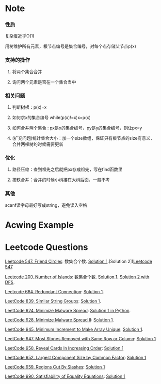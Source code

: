 # Note

### 性质

复杂度近乎O(1)

用树维护所有元素，根节点编号是集合编号，对每个点存储父节点p(x)


### 支持的操作

1. 将两个集合合并

2. 询问两个元素是否在一个集合当中

### 相关问题

1. 判断树根：p(x)=x

2. 如何求x的集合编号 while(p(x)!=x)x=p(x)
	
3. 如何合并两个集合 : px是x的集合编号，py是y的集合编号，则让px=y

4. (扩充问题)统计集合大小：加一个size数组，保证只有根节点的size有意义，合并两棵树的时候需要更新

### 优化

1. 路径压缩：查到祖先之后就把px存成祖先，写在find函数里

2. 按秩合并：合并的时候小树接在大树后面，一般不考

### 其他

scanf读字母最好写成string，避免读入空格

# Acwing Example


# Leetcode Questions

[Leetcode 547. Friend Circles](https://leetcode.com/problems/friend-circles/): 数集合个数. [Solution 1](https://www.acwing.com/solution/LeetCode/content/427/).[Solution 2]([Leetcode 547](https://www.acwing.com/solution/LeetCode/content/2012/).

[Leetcode 200. Number of Islands](https://leetcode.com/problems/number-of-islands/description/): 数集合个数. [Solution 1](https://www.acwing.com/solution/LeetCode/content/2013/). [Solution 2 with DFS](https://www.acwing.com/solution/LeetCode/content/263/). 

[Leetcode 684. Redundant Connection](https://leetcode.com/problems/redundant-connection/): [Solution 1](https://www.acwing.com/solution/LeetCode/content/2014/).

[LeetCode 839. Similar String Groups](https://leetcode.com/problems/similar-string-groups/): [Solution 1](https://www.acwing.com/solution/LeetCode/content/905/).

[LeetCode 924. Minimize Malware Spread](https://leetcode.com/problems/minimize-malware-spread/): [Solution 1 in Python](https://www.acwing.com/solution/LeetCode/content/1229/).

[LeetCode 928. Minimize Malware Spread II](https://leetcode.com/problems/minimize-malware-spread-ii/description/): [Solution 1](https://www.acwing.com/solution/LeetCode/content/583/).

[LeetCode 945. Minimum Increment to Make Array Unique](https://leetcode.com/problems/minimum-increment-to-make-array-unique/): [Solution 1](https://www.acwing.com/solution/LeetCode/content/649/).

[LeetCode 947. Most Stones Removed with Same Row or Column](https://leetcode.com/problems/most-stones-removed-with-same-row-or-column/): [Solution 1](https://www.acwing.com/solution/LeetCode/content/678/)

[LeetCode 950. Reveal Cards In Increasing Order](https://leetcode.com/problems/reveal-cards-in-increasing-order/): [Solution 1](https://www.acwing.com/solution/LeetCode/content/681/)

[LeetCode 952. Largest Component Size by Common Factor](https://leetcode.com/problems/largest-component-size-by-common-factor/): [Solution 1](https://www.acwing.com/solution/LeetCode/content/646/)

[LeetCode 959. Regions Cut By Slashes](https://leetcode.com/problems/regions-cut-by-slashes/): [Solution 1](https://www.acwing.com/solution/LeetCode/content/674/)

[LeetCode 990. Satisfiability of Equality Equations](https://leetcode.com/problems/satisfiability-of-equality-equations/): [Solution 1](https://www.acwing.com/solution/LeetCode/content/992/)













